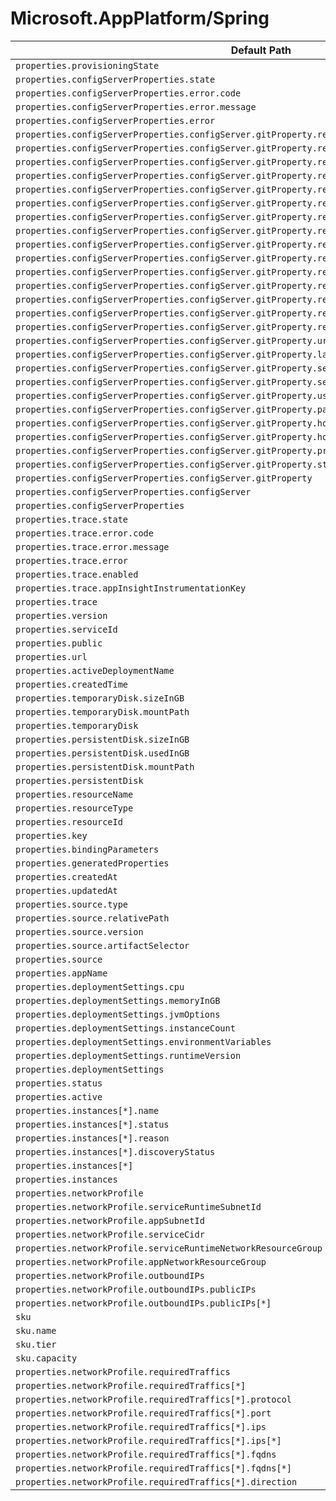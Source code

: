 # Microsoft.AppPlatform/Spring

| Default Path | Alias |
|---|---|
| `properties.provisioningState` | `Microsoft.AppPlatform/Spring/provisioningState` |
| `properties.configServerProperties.state` | `Microsoft.AppPlatform/Spring/configServerProperties.state` |
| `properties.configServerProperties.error.code` | `Microsoft.AppPlatform/Spring/configServerProperties.error.code` |
| `properties.configServerProperties.error.message` | `Microsoft.AppPlatform/Spring/configServerProperties.error.message` |
| `properties.configServerProperties.error` | `Microsoft.AppPlatform/Spring/configServerProperties.error` |
| `properties.configServerProperties.configServer.gitProperty.repositories[*].name` | `Microsoft.AppPlatform/Spring/configServerProperties.configServer.gitProperty.repositories[*].name` |
| `properties.configServerProperties.configServer.gitProperty.repositories[*].pattern[*]` | `Microsoft.AppPlatform/Spring/configServerProperties.configServer.gitProperty.repositories[*].pattern[*]` |
| `properties.configServerProperties.configServer.gitProperty.repositories[*].pattern` | `Microsoft.AppPlatform/Spring/configServerProperties.configServer.gitProperty.repositories[*].pattern` |
| `properties.configServerProperties.configServer.gitProperty.repositories[*].uri` | `Microsoft.AppPlatform/Spring/configServerProperties.configServer.gitProperty.repositories[*].uri` |
| `properties.configServerProperties.configServer.gitProperty.repositories[*].label` | `Microsoft.AppPlatform/Spring/configServerProperties.configServer.gitProperty.repositories[*].label` |
| `properties.configServerProperties.configServer.gitProperty.repositories[*].searchPaths[*]` | `Microsoft.AppPlatform/Spring/configServerProperties.configServer.gitProperty.repositories[*].searchPaths[*]` |
| `properties.configServerProperties.configServer.gitProperty.repositories[*].searchPaths` | `Microsoft.AppPlatform/Spring/configServerProperties.configServer.gitProperty.repositories[*].searchPaths` |
| `properties.configServerProperties.configServer.gitProperty.repositories[*].username` | `Microsoft.AppPlatform/Spring/configServerProperties.configServer.gitProperty.repositories[*].username` |
| `properties.configServerProperties.configServer.gitProperty.repositories[*].password` | `Microsoft.AppPlatform/Spring/configServerProperties.configServer.gitProperty.repositories[*].password` |
| `properties.configServerProperties.configServer.gitProperty.repositories[*].hostKey` | `Microsoft.AppPlatform/Spring/configServerProperties.configServer.gitProperty.repositories[*].hostKey` |
| `properties.configServerProperties.configServer.gitProperty.repositories[*].hostKeyAlgorithm` | `Microsoft.AppPlatform/Spring/configServerProperties.configServer.gitProperty.repositories[*].hostKeyAlgorithm` |
| `properties.configServerProperties.configServer.gitProperty.repositories[*].privateKey` | `Microsoft.AppPlatform/Spring/configServerProperties.configServer.gitProperty.repositories[*].privateKey` |
| `properties.configServerProperties.configServer.gitProperty.repositories[*].strictHostKeyChecking` | `Microsoft.AppPlatform/Spring/configServerProperties.configServer.gitProperty.repositories[*].strictHostKeyChecking` |
| `properties.configServerProperties.configServer.gitProperty.repositories[*]` | `Microsoft.AppPlatform/Spring/configServerProperties.configServer.gitProperty.repositories[*]` |
| `properties.configServerProperties.configServer.gitProperty.repositories` | `Microsoft.AppPlatform/Spring/configServerProperties.configServer.gitProperty.repositories` |
| `properties.configServerProperties.configServer.gitProperty.uri` | `Microsoft.AppPlatform/Spring/configServerProperties.configServer.gitProperty.uri` |
| `properties.configServerProperties.configServer.gitProperty.label` | `Microsoft.AppPlatform/Spring/configServerProperties.configServer.gitProperty.label` |
| `properties.configServerProperties.configServer.gitProperty.searchPaths[*]` | `Microsoft.AppPlatform/Spring/configServerProperties.configServer.gitProperty.searchPaths[*]` |
| `properties.configServerProperties.configServer.gitProperty.searchPaths` | `Microsoft.AppPlatform/Spring/configServerProperties.configServer.gitProperty.searchPaths` |
| `properties.configServerProperties.configServer.gitProperty.username` | `Microsoft.AppPlatform/Spring/configServerProperties.configServer.gitProperty.username` |
| `properties.configServerProperties.configServer.gitProperty.password` | `Microsoft.AppPlatform/Spring/configServerProperties.configServer.gitProperty.password` |
| `properties.configServerProperties.configServer.gitProperty.hostKey` | `Microsoft.AppPlatform/Spring/configServerProperties.configServer.gitProperty.hostKey` |
| `properties.configServerProperties.configServer.gitProperty.hostKeyAlgorithm` | `Microsoft.AppPlatform/Spring/configServerProperties.configServer.gitProperty.hostKeyAlgorithm` |
| `properties.configServerProperties.configServer.gitProperty.privateKey` | `Microsoft.AppPlatform/Spring/configServerProperties.configServer.gitProperty.privateKey` |
| `properties.configServerProperties.configServer.gitProperty.strictHostKeyChecking` | `Microsoft.AppPlatform/Spring/configServerProperties.configServer.gitProperty.strictHostKeyChecking` |
| `properties.configServerProperties.configServer.gitProperty` | `Microsoft.AppPlatform/Spring/configServerProperties.configServer.gitProperty` |
| `properties.configServerProperties.configServer` | `Microsoft.AppPlatform/Spring/configServerProperties.configServer` |
| `properties.configServerProperties` | `Microsoft.AppPlatform/Spring/configServerProperties` |
| `properties.trace.state` | `Microsoft.AppPlatform/Spring/trace.state` |
| `properties.trace.error.code` | `Microsoft.AppPlatform/Spring/trace.error.code` |
| `properties.trace.error.message` | `Microsoft.AppPlatform/Spring/trace.error.message` |
| `properties.trace.error` | `Microsoft.AppPlatform/Spring/trace.error` |
| `properties.trace.enabled` | `Microsoft.AppPlatform/Spring/trace.enabled` |
| `properties.trace.appInsightInstrumentationKey` | `Microsoft.AppPlatform/Spring/trace.appInsightInstrumentationKey` |
| `properties.trace` | `Microsoft.AppPlatform/Spring/trace` |
| `properties.version` | `Microsoft.AppPlatform/Spring/version` |
| `properties.serviceId` | `Microsoft.AppPlatform/Spring/serviceId` |
| `properties.public` | `Microsoft.AppPlatform/Spring/apps.public` |
| `properties.url` | `Microsoft.AppPlatform/Spring/apps.url` |
| `properties.activeDeploymentName` | `Microsoft.AppPlatform/Spring/apps.activeDeploymentName` |
| `properties.createdTime` | `Microsoft.AppPlatform/Spring/apps.createdTime` |
| `properties.temporaryDisk.sizeInGB` | `Microsoft.AppPlatform/Spring/apps.temporaryDisk.sizeInGB` |
| `properties.temporaryDisk.mountPath` | `Microsoft.AppPlatform/Spring/apps.temporaryDisk.mountPath` |
| `properties.temporaryDisk` | `Microsoft.AppPlatform/Spring/apps.temporaryDisk` |
| `properties.persistentDisk.sizeInGB` | `Microsoft.AppPlatform/Spring/apps.persistentDisk.sizeInGB` |
| `properties.persistentDisk.usedInGB` | `Microsoft.AppPlatform/Spring/apps.persistentDisk.usedInGB` |
| `properties.persistentDisk.mountPath` | `Microsoft.AppPlatform/Spring/apps.persistentDisk.mountPath` |
| `properties.persistentDisk` | `Microsoft.AppPlatform/Spring/apps.persistentDisk` |
| `properties.resourceName` | `Microsoft.AppPlatform/Spring/apps.bindings.resourceName` |
| `properties.resourceType` | `Microsoft.AppPlatform/Spring/apps.bindings.resourceType` |
| `properties.resourceId` | `Microsoft.AppPlatform/Spring/apps.bindings.resourceId` |
| `properties.key` | `Microsoft.AppPlatform/Spring/apps.bindings.key` |
| `properties.bindingParameters` | `Microsoft.AppPlatform/Spring/apps.bindings.bindingParameters` |
| `properties.generatedProperties` | `Microsoft.AppPlatform/Spring/apps.bindings.generatedProperties` |
| `properties.createdAt` | `Microsoft.AppPlatform/Spring/apps.bindings.createdAt` |
| `properties.updatedAt` | `Microsoft.AppPlatform/Spring/apps.bindings.updatedAt` |
| `properties.source.type` | `Microsoft.AppPlatform/Spring/apps.deployments.source.type` |
| `properties.source.relativePath` | `Microsoft.AppPlatform/Spring/apps.deployments.source.relativePath` |
| `properties.source.version` | `Microsoft.AppPlatform/Spring/apps.deployments.source.version` |
| `properties.source.artifactSelector` | `Microsoft.AppPlatform/Spring/apps.deployments.source.artifactSelector` |
| `properties.source` | `Microsoft.AppPlatform/Spring/apps.deployments.source` |
| `properties.appName` | `Microsoft.AppPlatform/Spring/apps.deployments.appName` |
| `properties.deploymentSettings.cpu` | `Microsoft.AppPlatform/Spring/apps.deployments.deploymentSettings.cpu` |
| `properties.deploymentSettings.memoryInGB` | `Microsoft.AppPlatform/Spring/apps.deployments.deploymentSettings.memoryInGB` |
| `properties.deploymentSettings.jvmOptions` | `Microsoft.AppPlatform/Spring/apps.deployments.deploymentSettings.jvmOptions` |
| `properties.deploymentSettings.instanceCount` | `Microsoft.AppPlatform/Spring/apps.deployments.deploymentSettings.instanceCount` |
| `properties.deploymentSettings.environmentVariables` | `Microsoft.AppPlatform/Spring/apps.deployments.deploymentSettings.environmentVariables` |
| `properties.deploymentSettings.runtimeVersion` | `Microsoft.AppPlatform/Spring/apps.deployments.deploymentSettings.runtimeVersion` |
| `properties.deploymentSettings` | `Microsoft.AppPlatform/Spring/apps.deployments.deploymentSettings` |
| `properties.status` | `Microsoft.AppPlatform/Spring/apps.deployments.status` |
| `properties.active` | `Microsoft.AppPlatform/Spring/apps.deployments.active` |
| `properties.instances[*].name` | `Microsoft.AppPlatform/Spring/apps.deployments.instances[*].name` |
| `properties.instances[*].status` | `Microsoft.AppPlatform/Spring/apps.deployments.instances[*].status` |
| `properties.instances[*].reason` | `Microsoft.AppPlatform/Spring/apps.deployments.instances[*].reason` |
| `properties.instances[*].discoveryStatus` | `Microsoft.AppPlatform/Spring/apps.deployments.instances[*].discoveryStatus` |
| `properties.instances[*]` | `Microsoft.AppPlatform/Spring/apps.deployments.instances[*]` |
| `properties.instances` | `Microsoft.AppPlatform/Spring/apps.deployments.instances` |
| `properties.networkProfile` | `Microsoft.AppPlatform/Spring/networkProfile` |
| `properties.networkProfile.serviceRuntimeSubnetId` | `Microsoft.AppPlatform/Spring/networkProfile.serviceRuntimeSubnetId` |
| `properties.networkProfile.appSubnetId` | `Microsoft.AppPlatform/Spring/networkProfile.appSubnetId` |
| `properties.networkProfile.serviceCidr` | `Microsoft.AppPlatform/Spring/networkProfile.serviceCidr` |
| `properties.networkProfile.serviceRuntimeNetworkResourceGroup` | `Microsoft.AppPlatform/Spring/networkProfile.serviceRuntimeNetworkResourceGroup` |
| `properties.networkProfile.appNetworkResourceGroup` | `Microsoft.AppPlatform/Spring/networkProfile.appNetworkResourceGroup` |
| `properties.networkProfile.outboundIPs` | `Microsoft.AppPlatform/Spring/networkProfile.outboundIPs` |
| `properties.networkProfile.outboundIPs.publicIPs` | `Microsoft.AppPlatform/Spring/networkProfile.outboundIPs.publicIPs` |
| `properties.networkProfile.outboundIPs.publicIPs[*]` | `Microsoft.AppPlatform/Spring/networkProfile.outboundIPs.publicIPs[*]` |
| `sku` | `Microsoft.AppPlatform/Spring/sku` |
| `sku.name` | `Microsoft.AppPlatform/Spring/sku.name` |
| `sku.tier` | `Microsoft.AppPlatform/Spring/sku.tier` |
| `sku.capacity` | `Microsoft.AppPlatform/Spring/sku.capacity` |
| `properties.networkProfile.requiredTraffics` | `Microsoft.AppPlatform/Spring/networkProfile.requiredTraffics` |
| `properties.networkProfile.requiredTraffics[*]` | `Microsoft.AppPlatform/Spring/networkProfile.requiredTraffics[*]` |
| `properties.networkProfile.requiredTraffics[*].protocol` | `Microsoft.AppPlatform/Spring/networkProfile.requiredTraffics[*].protocol` |
| `properties.networkProfile.requiredTraffics[*].port` | `Microsoft.AppPlatform/Spring/networkProfile.requiredTraffics[*].port` |
| `properties.networkProfile.requiredTraffics[*].ips` | `Microsoft.AppPlatform/Spring/networkProfile.requiredTraffics[*].ips` |
| `properties.networkProfile.requiredTraffics[*].ips[*]` | `Microsoft.AppPlatform/Spring/networkProfile.requiredTraffics[*].ips[*]` |
| `properties.networkProfile.requiredTraffics[*].fqdns` | `Microsoft.AppPlatform/Spring/networkProfile.requiredTraffics[*].fqdns` |
| `properties.networkProfile.requiredTraffics[*].fqdns[*]` | `Microsoft.AppPlatform/Spring/networkProfile.requiredTraffics[*].fqdns[*]` |
| `properties.networkProfile.requiredTraffics[*].direction` | `Microsoft.AppPlatform/Spring/networkProfile.requiredTraffics[*].direction` |

